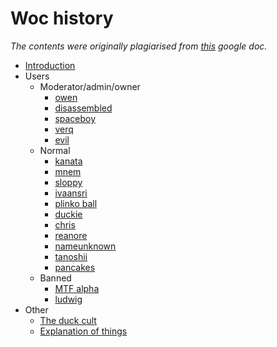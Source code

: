 # Woc history

*The contents were originally plagiarised from [this](https://docs.google.com/document/d/1tl46reu2qjMYFvGOAILWCUb3HDOgEtGEUzeMOzO0Y40/) google doc.*

- [Introduction](introduction.md)
- Users
  - Moderator/admin/owner
    - [owen](entries/users/owen.md)
    - [disassembled](entries/users/disassembled.md)
    - [spaceboy](entries/users/spaceboy.md)
    - [verq](entries/users/verq.md)
    - [evil](entries/users/evil.md)
  - Normal
    - [kanata](entries/users/kanata.md)
    - [mnem](entries/users/mnem.md)
    - [sloppy](entries/users/sloppy.md)
    - [ivaansri](entries/users/ivaansri.md)
    - [plinko ball](entries/users/plinkoball.md)
    - [duckie](entries/users/duckie.md)
    - [chris](entries/users/chris.md)
    - [reanore](entries/users/reanore.md)
    - [nameunknown](entries/users/nameunknown.md)
    - [tanoshii](entries/users/tanoshii.md)
    - [pancakes](entries/users/pancakes.md)
  - Banned
    - [MTF alpha](entries/users/mtf.md)
    - [ludwig](entries/users/ludwig.md)
- Other
  - [The duck cult](entries/other/duck-cult.md)
  - [Explanation of things](entries/other/explanation.md)
